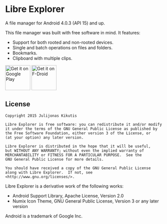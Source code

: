 # Libre Explorer

A file manager for Android 4.0.3 (API 15) and up.

This file manager was built with free software in mind. It features:

* Support for both rooted and non-rooted devices.
* Single and batch operations on files and folders.
* Bookmarks.
* Clipboard with multiple clips.

[<img src="https://play.google.com/intl/en_us/badges/images/generic/en_badge_web_generic.png"
      alt="Get it on Google Play"
      height="80">](https://play.google.com/store/apps/details?id=lt.kikutis.libreexplorer)
[<img src="https://f-droid.org/badge/get-it-on.png"
      alt="Get it on F-Droid"
      height="80">](https://f-droid.org/app/lt.kikutis.libreexplorer)

## License

    Copyright 2015 Julijonas Kikutis

    Libre Explorer is free software: you can redistribute it and/or modify
    it under the terms of the GNU General Public License as published by
    the Free Software Foundation, either version 3 of the License, or
    (at your option) any later version.
    
    Libre Explorer is distributed in the hope that it will be useful,
    but WITHOUT ANY WARRANTY; without even the implied warranty of
    MERCHANTABILITY or FITNESS FOR A PARTICULAR PURPOSE.  See the
    GNU General Public License for more details.
    
    You should have received a copy of the GNU General Public License
    along with Libre Explorer.  If not, see <http://www.gnu.org/licenses/>.

Libre Explorer is a derivative work of the following works:

* Android Support Library, Apache License, Version 2.0
* Numix Icon Theme, GNU General Public License, Version 3 or any later version

Android is a trademark of Google Inc.
